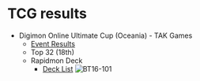 # __TCG results__

- Digimon Online Ultimate Cup (Oceania) - TAK Games
  - [Event Results](https://bestcoastpairings.com/event/fKFPK3omjZwL)
  - Top 32 (18th)
  - Rapidmon Deck
    - [Deck List](https://bestcoastpairings.com/list/0E98FDDQ8R83)
![BT16-101](https://github.com/user-attachments/assets/5e3c369a-b360-4bc6-8568-c83289c97e21)
